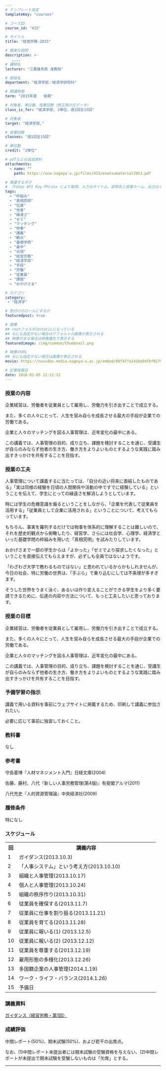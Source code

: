 ```yaml
---
# テンプレート指定
templateKey: "courses"

# コースID
course_id: "415"

# タイトル
title: "経営労務-2015"

# 簡単な説明
description: >-
   ....
# 講師名
lecturer: "江夏幾多郎 准教授"

# 部局名
department: "経済学部／経済学研究科"

# 開講時限
term: "2015年度	後期"

# 対象者、単位数、授業回数（修正用の元データ）
class_is_for: "経済学部, 2単位、週1回全15回"

# 対象者
target: "経済学部,"

# 授業回数
classes: "週1回全15回"

# 単位数
credit: "2単位"

# pdfなどの追加資料
attachments:
  - name: "" 
    path: https://ocw.nagoya-u.jp/files/415/enatsumaterial2013.pdf

# 関連するタグ
# （Yahoo API Key-Phrase により取得。入力はタイトル、部局名と授業ホーム、出力はキーフレーズ（tags））
tags:
  - "枠組み"
  - "真相究明"
  - "伝達"
  - "他者"
  - "縁遠さ"
  - "ゼミ"
  - "マッチング"
  - "物事"
  - "講義"
  - "観点"
  - "基礎学問"
  - "最中"
  - "日頃"
  - "経営労務"
  - "経済学部"
  - "手段"
  - "労働"
  - "従業員"
  - "課題"
  - "おかげさま"

# カテゴリ
category:
 - "経済学"

# 色付けのロールにするか
featuredpost: true

# 画像
## rootフォルダはstaticになっている
## なにも指定がない場合はデフォルトの画像が表示される
## 映像がある場合は映像優先で表示する
featuredimage: /img/common/thumbnail.png

# 映像のURL
## なにも指定がない場合は画像が表示される
movie: https://nuvideo.media.nagoya-u.ac.jp/embed/68f4f7a1418e04fbf017968eccb0fdc7ec0eeab9

# 記事投稿日
date: 2016-01-05 11:11:12
---
```


### 授業の内容

企業経営は、労働者を従業員として雇用し、労働力を引き出すことで成立する。

また、多くの人々にとって、人生を営み自らを成長させる最大の手段が企業での労働である。

企業と人々のマッチングを図る人事管理は、近年変化の最中にある。

この講義では、人事管理の目的、成り立ち、課題を検討することを通じ、受講生が自らのみならず他者の生き方、働き方をよりよいものとするような実践に踏み出すきっかけを共有することを目指す。


### 授業の工夫

人事管理について講義するに当たっては、「自分の近い将来に直結したものである」「実は同様の経験を日頃の人間関係や活動の中ですでに経験している」ということを伝えて、学生にとっての縁遠さを解消しようとしています。

時には学生の危機意識を煽るということをしながら、「企業を代表して従業員を活用する」「従業員として企業に活用される」ということについて、考えてもらっています。

もちろん、事実を羅列するだけでは物事を体系的に理解することは難しいので、それを歴史的観点から俯瞰したり、経営学、さらには社会学、心理学、経済学といった基礎学問の枠組みを用いた「真相究明」を試みたりしています。

おかげさまで一部の学生からは「よかった」「ゼミでより探求したくなった」ということを直接伝えてもらえますが、必ずしも全員ではないようです。

「わざわざ大学で教わるものではない」と思われているからかもしれませんが、今日の社会、特に労働の世界は、「手ぶら」で乗り込むにしては不条理が多すぎます。

そうした世界をうまく泳ぐ、あるいは作り変えることができる学生をより多く要請できるために、伝達の内容や方法について、もっと工夫したいと思っております。





### 授業の目標

企業経営は、労働者を従業員として雇用し、労働力を引き出すことで成立する。

また、多くの人々にとって、人生を営み自らを成長させる最大の手段が企業での労働である。

企業と人々のマッチングを図る人事管理は、近年変化の最中にある。

この講義では、人事管理の目的、成り立ち、課題を検討することを通じ、受講生が自らのみならず他者の生き方、働き方をよりよいものとするような実践に踏み出すきっかけを共有することを目指す。

### 予備学習の指示

講義で用いる資料を事前にウェブサイトに掲載するため、印刷して講義に参加されたい。

必要に応じて事前に独習しておくこと。

### 教科書

なし

### 参考書

守島基博『人材マネジメント入門』日経文庫(2004)

佐藤、藤村、八代『新しい人事労務管理(第4版)』有斐閣アルマ(2011)

八代充史『人的資源管理論』中央経済社(2009)

### 履修条件

特になし


<h3>スケジュール</h3>
<table class="basic" width="455">
<tr>
<th width="20" class="center">回</th>
<th width="435" class="center">講義内容</th>
</tr>
<tr>
<td width="20" class="center">1</th>
<td width="435">ガイダンス(2013.10.3)</th>
</tr>
<tr>
<td width="20" class="center">2</th>
<td width="435">「人事システム」という考え方(2013.10.10)</th>
</tr>
<tr>
<td width="20" class="center">3</th>
<td width="435">組織と人事管理(2013.10.17)</th>
</tr>
<tr>
<td width="20" class="center">4</th>
<td width="435">個人と人事管理(2013.10.24)</th>
</tr>
<tr>
<td width="20" class="center">5</th>
<td width="435">組織の秩序作り(2013.10.31)</th>
</tr>
<tr>
<td width="20" class="center">6</th>
<td width="435">従業員を確保する(2013.11.7)</th>
</tr>
<tr>
<td width="20" class="center">7</th>
<td width="435">従業員に仕事を割り振る(2013.11.21)</th>
</tr>
<tr>
<td width="20" class="center">8</th>
<td width="435">従業員を育てる(2013.11.28)</th>
</tr>
<tr>
<td width="20" class="center">9</th>
<td width="435">従業員に報いる(1) (2013.12.5)</th>
</tr>
<tr>
<td width="20" class="center">10</th>
<td width="435">従業員に報いる(2) (2013.12.12)</th>
</tr>
<tr>
<td width="20" class="center">11</th>
<td width="435">従業員を尊重する(2013.12.19)</th>
</tr>
<tr>
<td width="20" class="center">12</th>
<td width="435">雇用形態の多様化(2013.12.26)</th>
</tr>
<tr>
<td width="20" class="center">13</th>
<td width="435">多国籍企業の人事管理(2014.1.19)</th>
</tr>
<tr>
<td width="20" class="center">14</th>
<td width="435">ワーク・ライフ・バランス(2014.1.26)</th>
</tr>
<tr>
<td width="20" class="center">15</th>
<td width="435">予備日</th>
</tr>
</table>


### 講義資料

[ガイダンス（経営労務・第1回）](https://ocw.nagoya-u.jp/files/415/enatsumaterial2013.pdf) 





### 成績評価

中間レポート(50%)、期末試験(50%)、および若干の出席点。

なお、(1)中間レポート未提出者には期末試験の受験資格を与えない、(2)中間レポートが未提出で期末試験を受験しないものは「欠席」とする。





-----